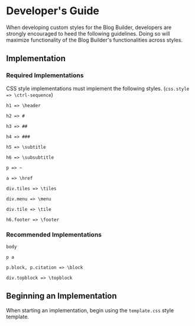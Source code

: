 # Developer's Guide

When developing custom styles for the Blog Builder, developers are strongly encouraged to heed the following guidelines.  Doing so will maximize functionality of the Blog Builder's functionalities across styles.

## Implementation

### Required Implementations

CSS style implementations must implement the following styles. (`css.style => \ctrl-sequence`)

```
h1 => \header

h2 => #

h3 => ##

h4 => ###

h5 => \subtitle

h6 => \subsubtitle

p => ~

a => \href

div.tiles => \tiles

div.menu => \menu

div.tile => \tile

h6.footer => \footer
```

### Recommended Implementations

```
body

p a

p.block, p.citation => \block

div.topblock => \topblock
```

## Beginning an Implementation

When starting an implementation, begin using the `template.css` style template.